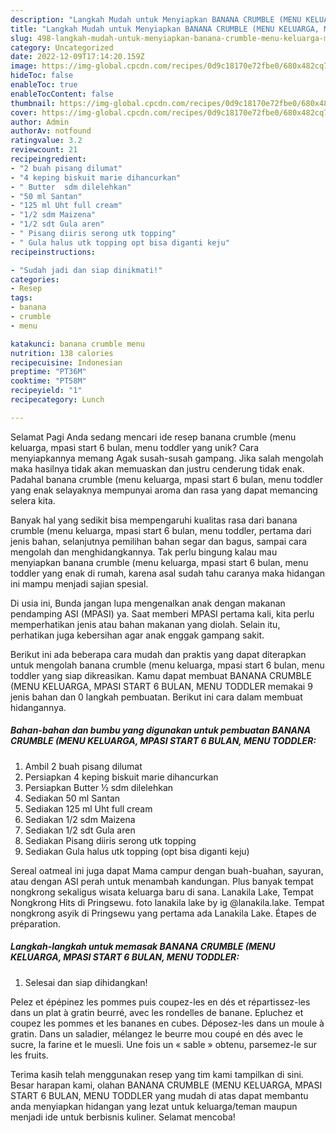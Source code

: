 ```yaml
---
description: "Langkah Mudah untuk Menyiapkan BANANA CRUMBLE (MENU KELUARGA, MPASI START 6 BULAN, MENU TODDLER yang Enak, Mantap"
title: "Langkah Mudah untuk Menyiapkan BANANA CRUMBLE (MENU KELUARGA, MPASI START 6 BULAN, MENU TODDLER yang Enak, Mantap"
slug: 498-langkah-mudah-untuk-menyiapkan-banana-crumble-menu-keluarga-mpasi-start-6-bulan-menu-toddler-yang-enak-mantap
category: Uncategorized
date: 2022-12-09T17:14:20.159Z
image: https://img-global.cpcdn.com/recipes/0d9c18170e72fbe0/680x482cq70/banana-crumble-menu-keluarga-mpasi-start-6-bulan-menu-toddler-foto-resep-utama.jpg
hideToc: false
enableToc: true
enableTocContent: false
thumbnail: https://img-global.cpcdn.com/recipes/0d9c18170e72fbe0/680x482cq70/banana-crumble-menu-keluarga-mpasi-start-6-bulan-menu-toddler-foto-resep-utama.jpg
cover: https://img-global.cpcdn.com/recipes/0d9c18170e72fbe0/680x482cq70/banana-crumble-menu-keluarga-mpasi-start-6-bulan-menu-toddler-foto-resep-utama.jpg
author: Admin
authorAv: notfound
ratingvalue: 3.2
reviewcount: 21
recipeingredient:
- "2 buah pisang dilumat"
- "4 keping biskuit marie dihancurkan"
- " Butter  sdm dilelehkan"
- "50 ml Santan"
- "125 ml Uht full cream"
- "1/2 sdm Maizena"
- "1/2 sdt Gula aren"
- " Pisang diiris serong utk topping"
- " Gula halus utk topping opt bisa diganti keju"
recipeinstructions:

- "Sudah jadi dan siap dinikmati!"
categories:
- Resep
tags:
- banana
- crumble
- menu

katakunci: banana crumble menu 
nutrition: 138 calories
recipecuisine: Indonesian
preptime: "PT36M"
cooktime: "PT58M"
recipeyield: "1"
recipecategory: Lunch

---
```



Selamat Pagi Anda sedang mencari ide resep banana crumble (menu keluarga, mpasi start 6 bulan, menu toddler yang unik? Cara menyiapkannya memang Agak susah-susah gampang. Jika salah mengolah maka hasilnya tidak akan memuaskan dan justru cenderung tidak enak. Padahal banana crumble (menu keluarga, mpasi start 6 bulan, menu toddler yang enak selayaknya mempunyai aroma dan rasa yang dapat memancing selera kita.


Banyak hal yang sedikit bisa mempengaruhi kualitas rasa dari banana crumble (menu keluarga, mpasi start 6 bulan, menu toddler, pertama dari jenis bahan, selanjutnya pemilihan bahan segar dan bagus, sampai cara mengolah dan menghidangkannya. Tak perlu bingung kalau mau menyiapkan banana crumble (menu keluarga, mpasi start 6 bulan, menu toddler yang enak di rumah, karena asal sudah tahu caranya maka hidangan ini mampu menjadi sajian spesial.

Di usia ini, Bunda jangan lupa mengenalkan anak dengan makanan pendamping ASI (MPASI) ya. Saat memberi MPASI pertama kali, kita perlu memperhatikan jenis atau bahan makanan yang diolah. Selain itu, perhatikan juga kebersihan agar anak enggak gampang sakit.


Berikut ini ada beberapa cara mudah dan praktis yang dapat diterapkan untuk mengolah banana crumble (menu keluarga, mpasi start 6 bulan, menu toddler yang siap dikreasikan. Kamu dapat membuat BANANA CRUMBLE (MENU KELUARGA, MPASI START 6 BULAN, MENU TODDLER memakai 9 jenis bahan dan 0 langkah pembuatan. Berikut ini cara dalam membuat hidangannya.

<!--inarticleads1-->

##### Bahan-bahan dan bumbu yang digunakan untuk pembuatan BANANA CRUMBLE (MENU KELUARGA, MPASI START 6 BULAN, MENU TODDLER:

1. Ambil 2 buah pisang dilumat
1. Persiapkan 4 keping biskuit marie dihancurkan
1. Persiapkan  Butter ½ sdm dilelehkan
1. Sediakan 50 ml Santan
1. Sediakan 125 ml Uht full cream
1. Sediakan 1/2 sdm Maizena
1. Sediakan 1/2 sdt Gula aren
1. Sediakan  Pisang diiris serong utk topping
1. Sediakan  Gula halus utk topping (opt bisa diganti keju)


Sereal oatmeal ini juga dapat Mama campur dengan buah-buahan, sayuran, atau dengan ASI perah untuk menambah kandungan. Plus banyak tempat nongkrong sekaligus wisata keluarga baru di sana. Lanakila Lake, Tempat Nongkrong Hits di Pringsewu. foto lanakila lake by ig @lanakila.lake. Tempat nongkrong asyik di Pringsewu yang pertama ada Lanakila Lake. Étapes de préparation. 

<!--inarticleads2-->

##### Langkah-langkah untuk memasak BANANA CRUMBLE (MENU KELUARGA, MPASI START 6 BULAN, MENU TODDLER:


1. Selesai dan siap dihidangkan!

Pelez et épépinez les pommes puis coupez-les en dés et répartissez-les dans un plat à gratin beurré, avec les rondelles de banane. Epluchez et coupez les pommes et les bananes en cubes. Déposez-les dans un moule à gratin. Dans un saladier, mélangez le beurre mou coupé en dés avec le sucre, la farine et le muesli. Une fois un « sable » obtenu, parsemez-le sur les fruits. 

Terima kasih telah menggunakan resep yang tim kami tampilkan di sini. Besar harapan kami, olahan BANANA CRUMBLE (MENU KELUARGA, MPASI START 6 BULAN, MENU TODDLER yang mudah di atas dapat membantu anda menyiapkan hidangan yang lezat untuk keluarga/teman maupun menjadi ide untuk berbisnis kuliner. Selamat mencoba!
